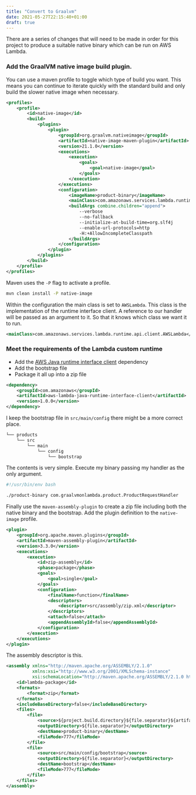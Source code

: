 ```yaml
---
title: "Convert to Graalvm"
date: 2021-05-27T22:15:40+01:00
draft: true
---
```


There are a series of changes that will need to be made in order for this project to produce a 
suitable native binary which can be run on AWS Lambda.

### Add the GraalVM native image build plugin.

You can use a maven profile to toggle which type of build you want. This means you can continue to
iterate quickly with the standard build and only build the slower native image when necessary.

```xml
<profiles>
    <profile>
        <id>native-image</id>
        <build>
            <plugins>
                <plugin>
                    <groupId>org.graalvm.nativeimage</groupId>
                    <artifactId>native-image-maven-plugin</artifactId>
                    <version>21.1.0</version>
                    <executions>
                        <execution>
                            <goals>
                                <goal>native-image</goal>
                            </goals>
                        </execution>
                    </executions>
                    <configuration>
                        <imageName>product-binary</imageName>
                        <mainClass>com.amazonaws.services.lambda.runtime.api.client.AWSLambda</mainClass>
                        <buildArgs combine.children="append">
                            --verbose
                            --no-fallback
                            --initialize-at-build-time=org.slf4j
                            --enable-url-protocols=http
                            -H:+AllowIncompleteClasspath
                        </buildArgs>
                    </configuration>
                </plugin>
            </plugins>
        </build>
    </profile>
</profiles>
```

Maven uses the `-P` flag to activate a profile.

```bash
mvn clean install -P native-image
```

Within the configuration the main class is set to `AWSLambda`. This class is the implementation of the
runtime interface client. A reference to our handler will be passed as an argument to it. So that 
it knows which class we want it to run.

```xml
<mainClass>com.amazonaws.services.lambda.runtime.api.client.AWSLambda</mainClass>
```

### Meet the requirements of the Lambda custom runtime

- Add the [AWS Java runtime interface client](https://github.com/aws/aws-lambda-java-libs/tree/master/aws-lambda-java-runtime-interface-client) dependency
- Add the bootstrap file
- Package it all up into a zip file

```xml
<dependency>
    <groupId>com.amazonaws</groupId>
    <artifactId>aws-lambda-java-runtime-interface-client</artifactId>
    <version>1.0.0</version>
</dependency>
```

I keep the bootstrap file in `src/main/config` there might be a more correct place.

```bash
└── products
    └── src
        └── main
            └── config
                └── bootstrap
```

The contents is very simple. Execute my binary passing my handler as the only argument.

```bash
#!/usr/bin/env bash

./product-binary com.graalvmonlambda.product.ProductRequestHandler
```

Finally use the `maven-assembly-plugin` to create a zip file including both the native binary
and the bootstrap. Add the plugin definition to the `native-image` profile.

```xml
<plugin>
    <groupId>org.apache.maven.plugins</groupId>
    <artifactId>maven-assembly-plugin</artifactId>
    <version>3.3.0</version>
    <executions>
        <execution>
            <id>zip-assembly</id>
            <phase>package</phase>
            <goals>
                <goal>single</goal>
            </goals>
            <configuration>
                <finalName>function</finalName>
                <descriptors>
                    <descriptor>src/assembly/zip.xml</descriptor>
                </descriptors>
                <attach>false</attach>
                <appendAssemblyId>false</appendAssemblyId>
            </configuration>
        </execution>
    </executions>
</plugin>
```

The assembly descriptor is this.

```xml
<assembly xmlns="http://maven.apache.org/ASSEMBLY/2.1.0"
          xmlns:xsi="http://www.w3.org/2001/XMLSchema-instance"
          xsi:schemaLocation="http://maven.apache.org/ASSEMBLY/2.1.0 http://maven.apache.org/xsd/assembly-2.1.0.xsd">
    <id>lambda-package</id>
    <formats>
        <format>zip</format>
    </formats>
    <includeBaseDirectory>false</includeBaseDirectory>
    <files>
        <file>
            <source>${project.build.directory}${file.separator}${artifactId}</source>
            <outputDirectory>${file.separator}</outputDirectory>
            <destName>product-binary</destName>
            <fileMode>777</fileMode>
        </file>
        <file>
            <source>src/main/config/bootstrap</source>
            <outputDirectory>${file.separator}</outputDirectory>
            <destName>bootstrap</destName>
            <fileMode>777</fileMode>
        </file>
    </files>
</assembly>
```